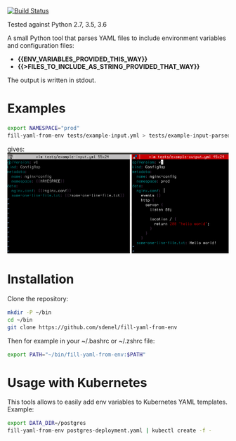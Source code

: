 [![Build Status](https://travis-ci.com/sdenel/fill-from-env.svg?branch=master)](https://travis-ci.com/sdenel/fill-from-env)

Tested against Python 2.7, 3.5, 3.6

A small Python tool that parses YAML files to include environment variables and configuration files:
* **{{ENV_VARIABLES_PROVIDED_THIS_WAY}}**
* **{{>FILES_TO_INCLUDE_AS_STRING_PROVIDED_THAT_WAY}}**

The output is written in stdout.

# Examples
```bash
export NAMESPACE="prod"
fill-yaml-from-env tests/example-input.yml > tests/example-input-parsed.yml
``` 
gives:
![Screenshot](screenshot.png)

# Installation

Clone the repository:
```bash
mkdir -P ~/bin
cd ~/bin
git clone https://github.com/sdenel/fill-yaml-from-env
```

Then for example in your ~/.bashrc or ~/.zshrc file:
```bash
export PATH="~/bin/fill-yaml-from-env:$PATH"
```

# Usage with Kubernetes
This tools allows to easily add env variables to Kubernetes YAML templates. Example:
```bash
export DATA_DIR=/postgres
fill-yaml-from-env postgres-deployment.yaml | kubectl create -f -
```